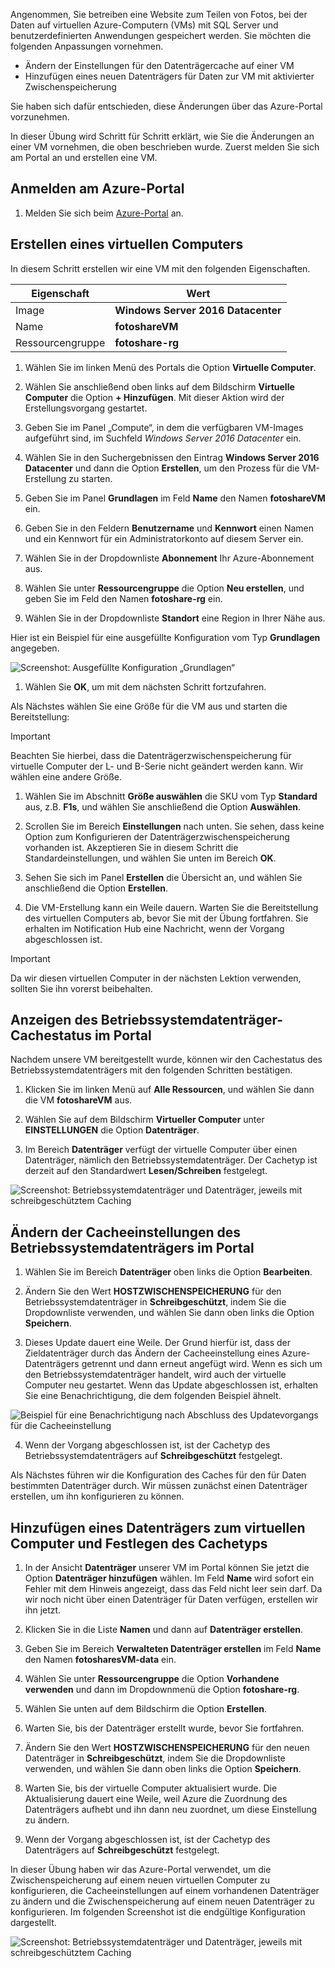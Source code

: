 Angenommen, Sie betreiben eine Website zum Teilen von Fotos, bei der Daten auf virtuellen Azure-Computern (VMs) mit SQL Server und benutzerdefinierten Anwendungen gespeichert werden. Sie möchten die folgenden Anpassungen vornehmen.

- Ändern der Einstellungen für den Datenträgercache auf einer VM
- Hinzufügen eines neuen Datenträgers für Daten zur VM mit aktivierter Zwischenspeicherung

Sie haben sich dafür entschieden, diese Änderungen über das Azure-Portal vorzunehmen.

In dieser Übung wird Schritt für Schritt erklärt, wie Sie die Änderungen an einer VM vornehmen, die oben beschrieben wurde. Zuerst melden Sie sich am Portal an und erstellen eine VM.

## <a name="sign-in-to-the-azure-portal"></a>Anmelden am Azure-Portal
<!---TODO: Update for sandbox?--->

1. Melden Sie sich beim [Azure-Portal](https://portal.azure.com/?azure-portal=true) an.

## <a name="create-a-virtual-machine"></a>Erstellen eines virtuellen Computers

In diesem Schritt erstellen wir eine VM mit den folgenden Eigenschaften.

|Eigenschaft  |Wert  |
|---------|---------|
|Image     |   **Windows Server 2016 Datacenter**      |
|Name     |   **fotoshareVM**     |
|Ressourcengruppe     |   **fotoshare-rg**      |


1. Wählen Sie im linken Menü des Portals die Option **Virtuelle Computer**.

1. Wählen Sie anschließend oben links auf dem Bildschirm **Virtuelle Computer** die Option **+ Hinzufügen**. Mit dieser Aktion wird der Erstellungsvorgang gestartet.

1. Geben Sie im Panel „Compute“, in dem die verfügbaren VM-Images aufgeführt sind, im Suchfeld *Windows Server 2016 Datacenter* ein.

1. Wählen Sie in den Suchergebnissen den Eintrag **Windows Server 2016 Datacenter** und dann die Option **Erstellen**, um den Prozess für die VM-Erstellung zu starten.

1. Geben Sie im Panel **Grundlagen** im Feld **Name** den Namen **fotoshareVM** ein.

1. Geben Sie in den Feldern **Benutzername** und **Kennwort** einen Namen und ein Kennwort für ein Administratorkonto auf diesem Server ein.

1. Wählen Sie in der Dropdownliste **Abonnement** Ihr Azure-Abonnement aus.

1. Wählen Sie unter **Ressourcengruppe** die Option **Neu erstellen**, und geben Sie im Feld den Namen **fotoshare-rg** ein.

1. Wählen Sie in der Dropdownliste **Standort** eine Region in Ihrer Nähe aus.

Hier ist ein Beispiel für eine ausgefüllte Konfiguration vom Typ **Grundlagen** angegeben.

![Screenshot: Ausgefüllte Konfiguration „Grundlagen“](../media-draft/vm-basics-settings.PNG)

1. Wählen Sie **OK**, um mit dem nächsten Schritt fortzufahren.

Als Nächstes wählen Sie eine Größe für die VM aus und starten die Bereitstellung:

> [!IMPORTANT]
> Beachten Sie hierbei, dass die Datenträgerzwischenspeicherung für virtuelle Computer der L- und B-Serie nicht geändert werden kann. Wir wählen eine andere Größe.

1. Wählen Sie im Abschnitt **Größe auswählen** die SKU vom Typ **Standard** aus, z.B. **F1s**, und wählen Sie anschließend die Option **Auswählen**.

1. Scrollen Sie im Bereich **Einstellungen** nach unten. Sie sehen, dass keine Option zum Konfigurieren der Datenträgerzwischenspeicherung vorhanden ist. Akzeptieren Sie in diesem Schritt die Standardeinstellungen, und wählen Sie unten im Bereich **OK**.

1. Sehen Sie sich im Panel **Erstellen** die Übersicht an, und wählen Sie anschließend die Option **Erstellen**.

1. Die VM-Erstellung kann ein Weile dauern. Warten Sie die Bereitstellung des virtuellen Computers ab, bevor Sie mit der Übung fortfahren. Sie erhalten im Notification Hub eine Nachricht, wenn der Vorgang abgeschlossen ist.

> [!IMPORTANT]
> Da wir diesen virtuellen Computer in der nächsten Lektion verwenden, sollten Sie ihn vorerst beibehalten.

## <a name="view-os-disk-cache-status-in-the-portal"></a>Anzeigen des Betriebssystemdatenträger-Cachestatus im Portal

Nachdem unsere VM bereitgestellt wurde, können wir den Cachestatus des Betriebssystemdatenträgers mit den folgenden Schritten bestätigen.

1. Klicken Sie im linken Menü auf **Alle Ressourcen**, und wählen Sie dann die VM **fotoshareVM** aus.

1. Wählen Sie auf dem Bildschirm **Virtueller Computer** unter **EINSTELLUNGEN** die Option **Datenträger**.

1. Im Bereich **Datenträger** verfügt der virtuelle Computer über einen Datenträger, nämlich den Betriebssystemdatenträger. Der Cachetyp ist derzeit auf den Standardwert **Lesen/Schreiben** festgelegt.

![Screenshot: Betriebssystemdatenträger und Datenträger, jeweils mit schreibgeschütztem Caching](../media-draft/os-disk-rw.PNG)

## <a name="change-the-cache-settings-of-the-os-disk-in-the-portal"></a>Ändern der Cacheeinstellungen des Betriebssystemdatenträgers im Portal

1. Wählen Sie im Bereich **Datenträger** oben links die Option **Bearbeiten**.

1. Ändern Sie den Wert **HOSTZWISCHENSPEICHERUNG** für den Betriebssystemdatenträger in **Schreibgeschützt**, indem Sie die Dropdownliste verwenden, und wählen Sie dann oben links die Option **Speichern**.

1. Dieses Update dauert eine Weile. Der Grund hierfür ist, dass der Zieldatenträger durch das Ändern der Cacheeinstellung eines Azure-Datenträgers getrennt und dann erneut angefügt wird. Wenn es sich um den Betriebssystemdatenträger handelt, wird auch der virtuelle Computer neu gestartet. Wenn das Update abgeschlossen ist, erhalten Sie eine Benachrichtigung, die dem folgenden Beispiel ähnelt.

![Beispiel für eine Benachrichtigung nach Abschluss des Updatevorgangs für die Cacheeinstellung](../media-draft/vm-disk-update-complete.PNG)

4. Wenn der Vorgang abgeschlossen ist, ist der Cachetyp des Betriebssystemdatenträgers auf **Schreibgeschützt** festgelegt.

Als Nächstes führen wir die Konfiguration des Caches für den für Daten bestimmten Datenträger durch. Wir müssen zunächst einen Datenträger erstellen, um ihn konfigurieren zu können.

## <a name="add-a-data-disk-to-the-vm-and-set-caching-type"></a>Hinzufügen eines Datenträgers zum virtuellen Computer und Festlegen des Cachetyps

1. In der Ansicht **Datenträger** unserer VM im Portal können Sie jetzt die Option **Datenträger hinzufügen** wählen. Im Feld **Name** wird sofort ein Fehler mit dem Hinweis angezeigt, dass das Feld nicht leer sein darf. Da wir noch nicht über einen Datenträger für Daten verfügen, erstellen wir ihn jetzt.

1. Klicken Sie in die Liste **Namen** und dann auf **Datenträger erstellen**.

1. Geben Sie im Bereich **Verwalteten Datenträger erstellen** im Feld **Name** den Namen **fotosharesVM-data** ein.

1. Wählen Sie unter **Ressourcengruppe** die Option **Vorhandene verwenden** und dann im Dropdownmenü die Option **fotoshare-rg**.

1. Wählen Sie unten auf dem Bildschirm die Option **Erstellen**.

1. Warten Sie, bis der Datenträger erstellt wurde, bevor Sie fortfahren.

1. Ändern Sie den Wert **HOSTZWISCHENSPEICHERUNG** für den neuen Datenträger in **Schreibgeschützt**, indem Sie die Dropdownliste verwenden, und wählen Sie dann oben links die Option **Speichern**.

1. Warten Sie, bis der virtuelle Computer aktualisiert wurde. Die Aktualisierung dauert eine Weile, weil Azure die Zuordnung des Datenträgers aufhebt und ihn dann neu zuordnet, um diese Einstellung zu ändern.

1. Wenn der Vorgang abgeschlossen ist, ist der Cachetyp des Datenträgers auf **Schreibgeschützt** festgelegt.

In dieser Übung haben wir das Azure-Portal verwendet, um die Zwischenspeicherung auf einem neuen virtuellen Computer zu konfigurieren, die Cacheeinstellungen auf einem vorhandenen Datenträger zu ändern und die Zwischenspeicherung auf einem neuen Datenträger zu konfigurieren. Im folgenden Screenshot ist die endgültige Konfiguration dargestellt. 

![Screenshot: Betriebssystemdatenträger und Datenträger, jeweils mit schreibgeschütztem Caching](../media-draft/disks-final-config-portal.PNG)